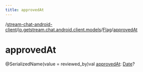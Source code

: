 ```yaml
---
title: approvedAt
---
```

/[stream-chat-android-client](../../index.md)/[io.getstream.chat.android.client.models](../index.md)/[Flag](index.md)/[approvedAt](approvedAt.md)  
  
  
  
# approvedAt  
@SerializedName(value = reviewed_by)val [approvedAt](approvedAt.md): [Date](https://developer.android.com/reference/kotlin/java/util/Date.html)?
